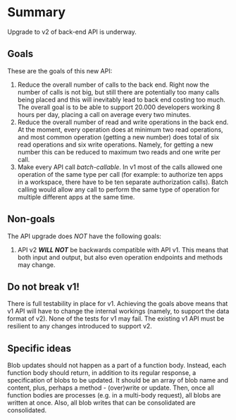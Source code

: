 # Summary

Upgrade to v2 of back-end API is underway.

## Goals

These are the goals of this new API:
1. Reduce the overall number of calls to the back end. Right now the number of calls is not big, but still
there are potentially too many calls being placed and this will inevitably lead to back end costing too much.
The overall goal is to be able to support 20.000 developers working 8 hours per day, placing a call on
average every two minutes.
2. Reduce the overall number of read and write operations in the back end. At the moment, every operation
does at minimum two read operations, and most common operation (getting a new number) does total of six
read operations and six write operations. Namely, for getting a new number this can be reduced to maximum
two reads and one write per call.
3. Make every API call *batch-callable*. In v1 most of the calls allowed one operation of the same type per
call (for example: to authorize ten apps in a workspace, there have to be ten separate authorization calls).
Batch calling would allow any call to perform the same type of operation for multiple different apps at the
same time.

## Non-goals

The API upgrade does *NOT* have the following goals:
1. API v2 ***WILL NOT*** be backwards compatible with API v1. This means that both input and output, but also
even operation endpoints and methods may change.

## Do not break v1!

There is full testability in place for v1. Achieving the goals above means that v1 API will have to change
the internal workings (namely, to support the data format of v2). None of the tests for v1 may fail. The
existing v1 API must be resilient to any changes introduced to support v2.

## Specific ideas

Blob updates should not happen as a part of a function body. Instead, each function body should return, in
addition to its regular response, a specification of blobs to be updated. It should be an array of blob
name and content, plus, perhaps a method - (over)write or update. Then, once all function bodies are processes
(e.g. in a multi-body request), all blobs are written at once. Also, all blob writes that can be consolidated
are consolidated.
